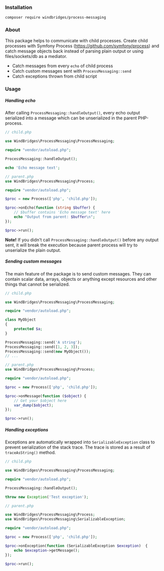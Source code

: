 ### Installation
```
composer require windbridges/process-messaging
```

### About

This package helps to communicate with child processes. Create child processes with Symfony Process (https://github.com/symfony/process) and catch message objects back instead of parsing plain output or using files/sockets/db as a mediator.

- Catch messages from every `echo` of child process
- Catch custom messages sent with `ProcessMessaging::send`
- Catch exceptions thrown from child script

### Usage

##### Handling echo

After calling `ProcessMessaging::handleOutput()`, every echo output serialized into a message which can be unserialized in the parent PHP-process. 

```php
// child.php

use WindBridges\ProcessMessaging\ProcessMessaging;

require "vendor/autoload.php";

ProcessMessaging::handleOutput();

echo 'Echo message text';
```

```php
// parent.php
use WindBridges\ProcessMessaging\Process;

require "vendor/autoload.php";

$proc = new Process(['php', 'child.php']);

$proc->onEcho(function (string $buffer) {
    // $buffer contains 'Echo message text' here 
    echo "Output from parent: $buffer\n";
});

$proc->run();

```

**Note!** If you didn't call `ProcessMessaging::handleOutput()` before any output sent, it will break the execution because parent process will try to unserialize the plain output.  

##### Sending custom messages

The main feature of the package is to send custom messages. They can contain scalar data, arrays, objects or anything except resources and other things that cannot be serialized. 

```php
// child.php

use WindBridges\ProcessMessaging\ProcessMessaging;

require "vendor/autoload.php";

class MyObject
{
    protected $a;
}

ProcessMessaging::send('A string');
ProcessMessaging::send([1, 2, 3]);
ProcessMessaging::send(new MyObject());
// ...
```

```php
// parent.php
use WindBridges\ProcessMessaging\Process;

require "vendor/autoload.php";

$proc = new Process(['php', 'child.php']);

$proc->onMessage(function ($object) {
    // Get your $object here 
    var_dump($object);
});

$proc->run();
```

##### Handling exceptions

Exceptions are automatically wrapped into `SerializableException` class to prevent serialization of the stack trace. The trace is stored as a result of `traceAsString()` method.

```php
// child.php

use WindBridges\ProcessMessaging\ProcessMessaging;

require "vendor/autoload.php";

ProcessMessaging::handleOutput();

throw new Exception('Test exception');
```

```php
// parent.php

use WindBridges\ProcessMessaging\Process;
use WindBridges\ProcessMessaging\SerializableException;

require "vendor/autoload.php";

$proc = new Process(['php', 'child.php']);

$proc->onException(function (SerializableException $exception)  {
    echo $exception->getMessage();
});

$proc->run();

```